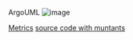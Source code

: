 ArgoUML
![image](https://raw.githubusercontent.com/test4cc/vamos2020/master/featureModel/ArgoUML.JPG)

 [Metrics](https://github.com/test4cc/vamos2020/blob/master/metrics/ArgoUML.csv)
 [source code with muntants](https://github.com/test4cc/vamos2020/tree/master/dataset_with_mutant/Elevator)
 
